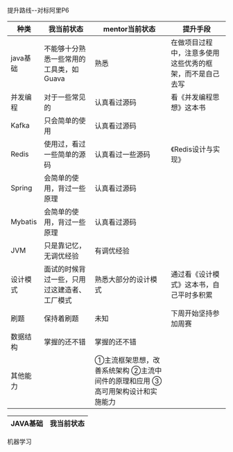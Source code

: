 提升路线--对标阿里P6

种类 | 我当前状态 | mentor当前状态 | 提升手段 | 
------ | ------| ------| ------
java基础 | 不能够十分熟悉一些常用的工具类，如Guava   | 熟悉|在做项目过程中，注意多使用这些优秀的框架，而不是自己去写
并发编程    |对于一些常见的 |认真看过源码| 看《并发编程思想》这本书
Kafka | 只会简单的使用 | 认真看过源码 |
Redis    |  使用过，看过一些简单的源码 | 认真看过一些源码 | 《Redis设计与实现》
Spring|会简单的使用，背过一些原理 |认真看过源码 |
Mybatis   |  会简单的使用，背过一些原理| 认真看过源码
JVM | 只是靠记忆，无调优经验| 有调优经验| 
设计模式| 面试的时候背过一些，只用过这建造者、工厂模式| 熟悉大部分的设计模式| 通过看《设计模式》这本书，自己平时多积累
刷题| 保持着刷题 | 未知 | 下周开始坚持参加周赛
数据结构| 掌握的还不错 | 掌握的还不错 |
其他能力| |①主流框架思想，改善系统架构 ②主流中间件的原理和应用 ③高可用架构设计和实施能力|


JAVA基础 | 我当前状态 |
------ | ------| 


机器学习
